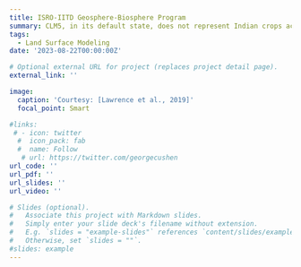```yaml
---
title: ISRO-IITD Geosphere-Biosphere Program
summary: CLM5, in its default state, does not represent Indian crops accurately. I am improving the representation of major Indian crops, spring wheat and rice, in CLM5. 
tags:
  - Land Surface Modeling
date: '2023-08-22T00:00:00Z'

# Optional external URL for project (replaces project detail page).
external_link: ''

image:
  caption: 'Courtesy: [Lawrence et al., 2019]'
  focal_point: Smart

#links:
 # - icon: twitter
  #  icon_pack: fab
  #  name: Follow
   # url: https://twitter.com/georgecushen
url_code: ''
url_pdf: ''
url_slides: ''
url_video: ''

# Slides (optional).
#   Associate this project with Markdown slides.
#   Simply enter your slide deck's filename without extension.
#   E.g. `slides = "example-slides"` references `content/slides/example-slides.md`.
#   Otherwise, set `slides = ""`.
#slides: example
---
```

